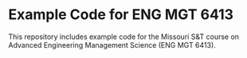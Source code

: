# Example Code for ENG MGT 6413
This repository includes example code for the Missouri S&T course on Advanced Engineering Management Science (ENG MGT 6413).

